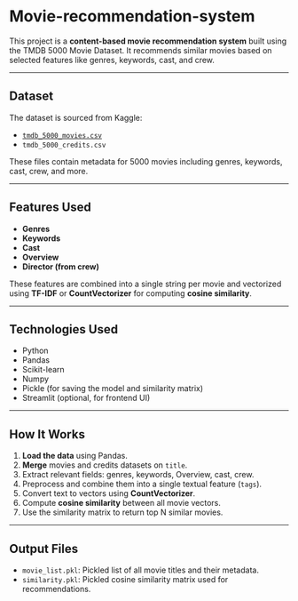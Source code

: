 # Movie-recommendation-system


This project is a **content-based movie recommendation system** built using the TMDB 5000 Movie Dataset. It recommends similar movies based on selected features like genres, keywords, cast, and crew.

---

##  Dataset

The dataset is sourced from Kaggle:

- [`tmdb_5000_movies.csv`](https://www.kaggle.com/datasets/tmdb/tmdb-movie-metadata)
- `tmdb_5000_credits.csv`

These files contain metadata for 5000 movies including genres, keywords, cast, crew, and more.

---

## Features Used

- **Genres**
- **Keywords**
- **Cast**
- **Overview**
- **Director (from crew)**

These features are combined into a single string per movie and vectorized using **TF-IDF** or **CountVectorizer** for computing **cosine similarity**.

---

## Technologies Used

- Python 
- Pandas
- Scikit-learn
- Numpy
- Pickle (for saving the model and similarity matrix)
- Streamlit (optional, for frontend UI)

---

## How It Works

1. **Load the data** using Pandas.
2. **Merge** movies and credits datasets on `title`.
3. Extract relevant fields: genres, keywords, Overview, cast, crew.
4. Preprocess and combine them into a single textual feature (`tags`).
5. Convert text to vectors using **CountVectorizer**.
6. Compute **cosine similarity** between all movie vectors.
7. Use the similarity matrix to return top N similar movies.

---

## Output Files

- `movie_list.pkl`: Pickled list of all movie titles and their metadata.
- `similarity.pkl`: Pickled cosine similarity matrix used for recommendations.




